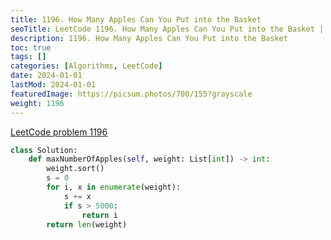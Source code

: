 ```yaml
---
title: 1196. How Many Apples Can You Put into the Basket
seoTitle: LeetCode 1196. How Many Apples Can You Put into the Basket | Python solution and explanation
description: 1196. How Many Apples Can You Put into the Basket
toc: true
tags: []
categories: [Algorithms, LeetCode]
date: 2024-01-01
lastMod: 2024-01-01
featuredImage: https://picsum.photos/700/155?grayscale
weight: 1196
---
```


[LeetCode problem 1196](https://leetcode.com/problems/how-many-apples-can-you-put-into-the-basket/)

```python
class Solution:
    def maxNumberOfApples(self, weight: List[int]) -> int:
        weight.sort()
        s = 0
        for i, x in enumerate(weight):
            s += x
            if s > 5000:
                return i
        return len(weight)

```
